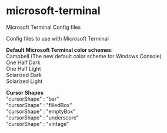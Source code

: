 # microsoft-terminal
 Microsoft Terminal Config files

 Config files to use with Microsoft Terminal

 **Default Microsoft Terminal color schemes:**  
 Campbell (The new default color scheme for Windows Console)  
 One Half Dark  
 One Half Light  
 Solarized Dark  
 Solarized Light  

**Cursor Shapes**  
"cursorShape" : “bar"  
"cursorShape" : "filledBox"  
"cursorShape" : "emptyBox"  
"cursorShape" : "underscore"  
"cursorShape" : "vintage"  
